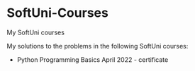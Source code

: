# SoftUni-Courses
My SoftUni courses

My solutions to the problems in the following SoftUni courses:

 - Python Programming Basics April 2022 - certificate 
